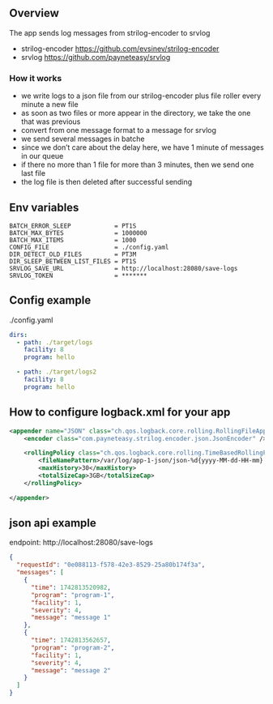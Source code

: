 ## Overview

The app sends log messages from strilog-encoder to srvlog

* strilog-encoder https://github.com/evsinev/strilog-encoder
* srvlog https://github.com/payneteasy/srvlog

### How it works

* we write logs to a json file from our strilog-encoder plus file roller every minute a new file
* as soon as two files or more appear in the directory, we take the one that was previous
* convert from one message format to a message for srvlog
* we send several messages in batche
* since we don’t care about the delay here, we have 1 minute of messages in our queue
* if there no more than 1 file for more than 3 minutes, then we send one last file
* the log file is then deleted after successful sending
  
## Env variables

```shell
BATCH_ERROR_SLEEP            = PT1S
BATCH_MAX_BYTES              = 1000000
BATCH_MAX_ITEMS              = 1000
CONFIG_FILE                  = ./config.yaml
DIR_DETECT_OLD_FILES         = PT3M
DIR_SLEEP_BETWEEN_LIST_FILES = PT1S
SRVLOG_SAVE_URL              = http://localhost:28080/save-logs
SRVLOG_TOKEN                 = *******
```
## Config example

./config.yaml

```yaml
dirs:
  - path: ./target/logs
    facility: 8
    program: hello

  - path: ./target/logs2
    facility: 8
    program: hello
```
    
## How to configure logback.xml for your app

```xml
<appender name="JSON" class="ch.qos.logback.core.rolling.RollingFileAppender">
    <encoder class="com.payneteasy.strilog.encoder.json.JsonEncoder" />

    <rollingPolicy class="ch.qos.logback.core.rolling.TimeBasedRollingPolicy">
        <fileNamePattern>/var/log/app-1-json/json-%d{yyyy-MM-dd-HH-mm}.json</fileNamePattern>
        <maxHistory>30</maxHistory>
        <totalSizeCap>3GB</totalSizeCap>
    </rollingPolicy>

</appender>
```
             

## json api example

endpoint: http://localhost:28080/save-logs

```json
{
  "requestId": "0e088113-f578-42e3-8529-25a80b174f3a",
  "messages": [
    {
      "time": 1742813520982,
      "program": "program-1",
      "facility": 1,
      "severity": 4,
      "message": "message 1"
    },
    {
      "time": 1742813562657,
      "program": "program-2",
      "facility": 1,
      "severity": 4,
      "message": "message 2"
    }
  ]
}
```